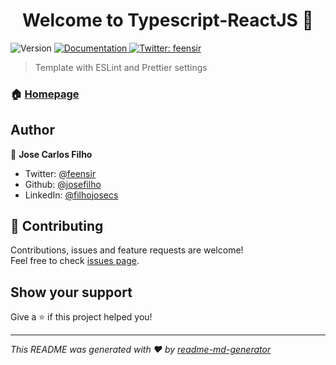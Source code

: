 <h1 align="center">Welcome to Typescript-ReactJS 👋</h1>
<p>
  <img alt="Version" src="https://img.shields.io/badge/version-0.1.0-blue.svg?cacheSeconds=2592000" />
  <a href="https://github.com/josefilho/Typescript-ReactJS/blob/main/README.md" target="_blank">
    <img alt="Documentation" src="https://img.shields.io/badge/documentation-yes-brightgreen.svg" />
  </a>
  <a href="https://twitter.com/feensir" target="_blank">
    <img alt="Twitter: feensir" src="https://img.shields.io/twitter/follow/feensir.svg?style=social" />
  </a>
</p>

> Template with ESLint and Prettier settings

### 🏠 [Homepage](https://github.com/josefilho/Typescript-ReactJS)

## Author

👤 **Jose Carlos Filho**

* Twitter: [@feensir](https://twitter.com/feensir)
* Github: [@josefilho](https://github.com/josefilho)
* LinkedIn: [@filhojosecs](https://linkedin.com/in/filhojosecs)

## 🤝 Contributing

Contributions, issues and feature requests are welcome!<br />Feel free to check [issues page](https://github.com/josefilho/Typescript-ReactJS/issues). 

## Show your support

Give a ⭐️ if this project helped you!

***
_This README was generated with ❤️ by [readme-md-generator](https://github.com/kefranabg/readme-md-generator)_
